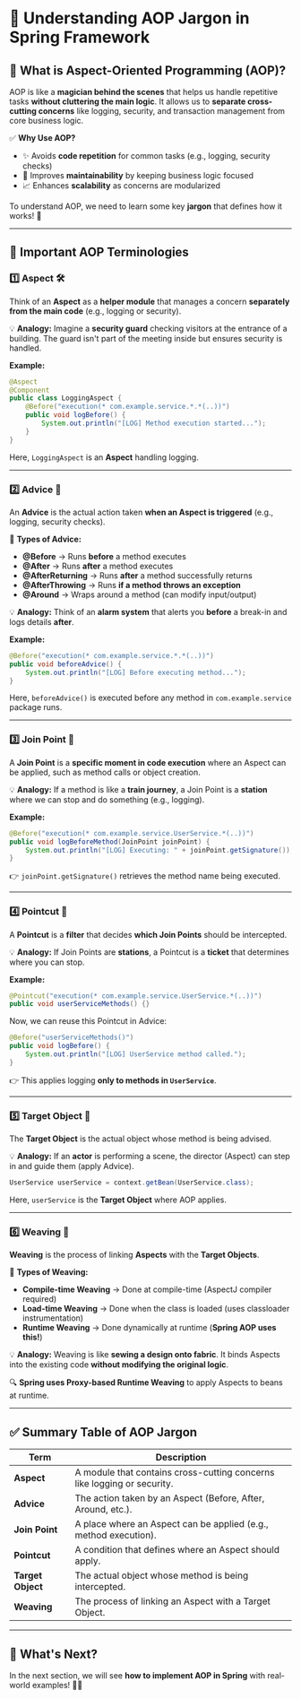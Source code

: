 # 📖 Understanding AOP Jargon in Spring Framework

## 🚀 What is Aspect-Oriented Programming (AOP)?
AOP is like a **magician behind the scenes** that helps us handle repetitive tasks **without cluttering the main logic**. It allows us to **separate cross-cutting concerns** like logging, security, and transaction management from core business logic.

✅ **Why Use AOP?**
- ✨ Avoids **code repetition** for common tasks (e.g., logging, security checks)
- 🔄 Improves **maintainability** by keeping business logic focused
- 📈 Enhances **scalability** as concerns are modularized

To understand AOP, we need to learn some key **jargon** that defines how it works! 🧐

---

## 🔑 Important AOP Terminologies

### 1️⃣ **Aspect** 🛠️
Think of an **Aspect** as a **helper module** that manages a concern **separately from the main code** (e.g., logging or security).

💡 **Analogy:** Imagine a **security guard** checking visitors at the entrance of a building. The guard isn't part of the meeting inside but ensures security is handled.

**Example:**
```java
@Aspect
@Component
public class LoggingAspect {
    @Before("execution(* com.example.service.*.*(..))")
    public void logBefore() {
        System.out.println("[LOG] Method execution started...");
    }
}
```
Here, `LoggingAspect` is an **Aspect** handling logging.

---

### 2️⃣ **Advice** 🎯
An **Advice** is the actual action taken **when an Aspect is triggered** (e.g., logging, security checks).

📌 **Types of Advice:**
- **@Before** → Runs **before** a method executes
- **@After** → Runs **after** a method executes
- **@AfterReturning** → Runs **after** a method successfully returns
- **@AfterThrowing** → Runs **if a method throws an exception**
- **@Around** → Wraps around a method (can modify input/output)

💡 **Analogy:** Think of an **alarm system** that alerts you **before** a break-in and logs details **after**.

**Example:**
```java
@Before("execution(* com.example.service.*.*(..))")
public void beforeAdvice() {
    System.out.println("[LOG] Before executing method...");
}
```
Here, `beforeAdvice()` is executed before any method in `com.example.service` package runs.

---

### 3️⃣ **Join Point** 📌
A **Join Point** is a **specific moment in code execution** where an Aspect can be applied, such as method calls or object creation.

💡 **Analogy:** If a method is like a **train journey**, a Join Point is a **station** where we can stop and do something (e.g., logging).

**Example:**
```java
@Before("execution(* com.example.service.UserService.*(..))")
public void logBeforeMethod(JoinPoint joinPoint) {
    System.out.println("[LOG] Executing: " + joinPoint.getSignature());
}
```
👉 `joinPoint.getSignature()` retrieves the method name being executed.

---

### 4️⃣ **Pointcut** 🎯
A **Pointcut** is a **filter** that decides **which Join Points** should be intercepted.

💡 **Analogy:** If Join Points are **stations**, a Pointcut is a **ticket** that determines where you can stop.

**Example:**
```java
@Pointcut("execution(* com.example.service.UserService.*(..))")
public void userServiceMethods() {}
```
Now, we can reuse this Pointcut in Advice:
```java
@Before("userServiceMethods()")
public void logBefore() {
    System.out.println("[LOG] UserService method called.");
}
```
👉 This applies logging **only to methods in `UserService`**.

---

### 5️⃣ **Target Object** 🎯
The **Target Object** is the actual object whose method is being advised.

💡 **Analogy:** If an **actor** is performing a scene, the director (Aspect) can step in and guide them (apply Advice).

```java
UserService userService = context.getBean(UserService.class);
```
Here, `userService` is the **Target Object** where AOP applies.

---

### 6️⃣ **Weaving** 🧵
**Weaving** is the process of linking **Aspects** with the **Target Objects**.

📌 **Types of Weaving:**
- **Compile-time Weaving** → Done at compile-time (AspectJ compiler required)
- **Load-time Weaving** → Done when the class is loaded (uses classloader instrumentation)
- **Runtime Weaving** → Done dynamically at runtime (**Spring AOP uses this!**)

💡 **Analogy:** Weaving is like **sewing a design onto fabric**. It binds Aspects into the existing code **without modifying the original logic**.

🔍 **Spring uses Proxy-based Runtime Weaving** to apply Aspects to beans at runtime.

---

## ✅ Summary Table of AOP Jargon

| Term         | Description |
|-------------|------------|
| **Aspect** | A module that contains cross-cutting concerns like logging or security. |
| **Advice** | The action taken by an Aspect (Before, After, Around, etc.). |
| **Join Point** | A place where an Aspect can be applied (e.g., method execution). |
| **Pointcut** | A condition that defines where an Aspect should apply. |
| **Target Object** | The actual object whose method is being intercepted. |
| **Weaving** | The process of linking an Aspect with a Target Object. |

---

## 🚀 What's Next?
In the next section, we will see **how to implement AOP in Spring** with real-world examples! 🎯🔥

